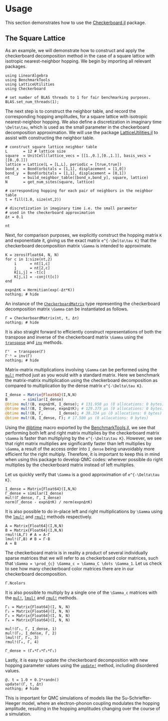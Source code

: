 # Usage

This section demonstrates how to use the [Checkerboard.jl](https://github.com/cohensbw/Checkerboard.jl) package.

## The Square Lattice

As an example, we will demonstrate how to construct and apply the checkerboard decomposition method in the case
of a square lattice with isotropic nearest-neighbor hopping.
We begin by importing all relevant packages.

```@example square_lattice
using LinearAlgebra
using BenchmarkTools
using LatticeUtilities
using Checkerboard

# set number of BLAS threads to 1 for fair benchmarking purposes.
BLAS.set_num_threads(1);
```

The next step is to construct the neighbor table, and record the corresponding hopping amplitudes,
for a square lattice with isotropic nearest-neighbor hopping.
We also define a discretization in imaginary time ``\Delta\tau``, which is used as the
small parameter in the checkerboard decomposition approximation.
We will use the package [LatticeUtilities.jl](https://github.com/cohensbw/LatticeUtilities.jl)
to assist with constructing the neighbor table.

```@example square_lattice
# construct square lattice neighbor table
L       = 12 # lattice size
square  = UnitCell(lattice_vecs = [[1.,0.],[0.,1.]], basis_vecs = [[0.,0.]])
lattice = Lattice(L = [L,L], periodic = [true,true])
bond_x  = Bond(orbitals = [1,1], displacement = [1,0])
bond_y  = Bond(orbitals = [1,1], displacement = [0,1])
nt      = build_neighbor_table([bond_x,bond_y], square, lattice)
N       = get_num_sites(square, lattice)

# corresponding hopping for each pair of neighbors in the neighbor table
t = fill(1.0, size(nt,2))

# discretization in imaginary time i.e. the small parameter
# used in the checkerboard approximation
Δτ = 0.1

nt
```

Next, for comparison purposes, we explicitly construct the hopping matrix ``K`` and exponentiate it,
giving us the exact matrix ``e^{-\Delta\tau K}`` that the checkerboard decomposition matrix
``\Gamma`` is intended to approximate.

```@example square_lattice
K = zeros(Float64, N, N)
for c in 1:size(nt,2)
    i      = nt[1,c]
    j      = nt[2,c]
    K[i,j] = -t[c]
    K[j,i] = -conj(t[c])
end

expnΔτK = Hermitian(exp(-Δτ*K))
nothing; # hide
```

An instance of the [`CheckerboardMatrix`](@ref) type representing the checkerboard
decomposition matrix ``\Gamma`` can be instantiated as follows.

```@example square_lattice
Γ = CheckerboardMatrix(nt, t, Δτ)
nothing; # hide
```

It is also straight forward to efficiently construct representations of both the transpose and inverse
of the checkerboard matrix ``\Gamma`` using the [`transpose`](@ref) and [`inv`](@ref) methods.

```@example square_lattice
Γᵀ  = transpose(Γ)
Γ⁻¹ = inv(Γ)
nothing; # hide
```

Matrix-matrix multiplications involving ``\Gamma`` can be performed using the [`mul!`](@ref)
method just as you would with a standard matrix. Here we benchmark the matrix-matrix multiplication
using the checkerboard decomposition as compared to multiplication by the dense matrix ``e^{-\Delta\tau K}``.

```julia
I_dense = Matrix{Float64}(I,N,N)
B       = similar(I_dense)
@btime mul!(B, expnΔτK, I_dense); # 131.958 μs (0 allocations: 0 bytes)
@btime mul!(B, I_dense, expnΔτK); # 129.375 μs (0 allocations: 0 bytes)
@btime mul!(B, Γ,       I_dense); # 38.334 μs (0 allocations: 0 bytes)
@btime mul!(B, I_dense, Γ); # 17.500 μs (0 allocations: 0 bytes)
```

Using the [@btime](https://juliaci.github.io/BenchmarkTools.jl/stable/reference/#BenchmarkTools.@btime-Tuple) macro
exported by the [BenchmarkTools.jl](https://github.com/JuliaCI/BenchmarkTools.jl), we see that performing both
left and right matrix multiplies by the checkerboard matrix ``\Gamma`` is faster than multiplying by the ``e^{-\Delta\tau K}``.
However, we see that right matrix multiplies are significantly faster than left multiplies by ``\Gamma``, a result of
the access order into `I_dense` being unavoidably more efficient for the right multiply.
Therefore, it is important to keep this in mind when using this package to develop QMC codes:
wherever possible do right multiplies by the checkerboard matrix instead of left multiplies.

Let us quickly verify that ``\Gamma`` is a good approximation of ``e^{-\Delta\tau K}``.

```@example square_lattice
I_dense = Matrix{Float64}(I,N,N)
Γ_dense = similar(I_dense)
mul!(Γ_dense, Γ, I_dense)
norm(Γ_dense - expnΔτK) / norm(expnΔτK)
```

It is also possible to do in-place left and right multiplications by ``\Gamma`` using the
[`lmul!`](@ref) and [`rmul!`](@ref) methods respectively.

```@example square_lattice
A = Matrix{Float64}(I,N,N)
B = Matrix{Float64}(I,N,N)
rmul!(A,Γ) # A = A⋅Γ
lmul!(Γ,B) # B = Γ⋅B
A ≈ B
```

The checkerboard matrix is in reality a product of several individually sparse matrices that we will
refer to as checkerboard color matrices, such that ``\Gamma = \prod_{c} \Gamma_c = \Gamma_C \dots \Gamma_1``.
Let us check to see how many checkerboard color matrices there are in our checkerboard decomposition.

```@example square_lattice
Γ.Ncolors
```

It is also possible to multiply by a single one of the ``\Gamma_c`` matrices with the [`mul!`](@ref), [`lmul!`](@ref)
and [`rmul!`](@ref) methods.

```@example square_lattice
Γ₁ = Matrix{Float64}(I, N, N)
Γ₂ = Matrix{Float64}(I, N, N)
Γ₃ = Matrix{Float64}(I, N, N)
Γ₄ = Matrix{Float64}(I, N, N)

mul!(Γ₁, Γ, I_dense, 1)
mul!(Γ₂, I_dense, Γ, 2)
lmul!(Γ, Γ₃, 3)
rmul!(Γ₄, Γ, 4)

Γ_dense ≈ (Γ₄*Γ₃*Γ₂*Γ₁)
```

Lastly, it is easy to update the checkerboard decomposition with new hopping parameter values
using the [`update!`](@ref) method, including disordered values.

```@example square_lattice
@. t = 1.0 + 0.1*randn()
update!(Γ, t, Δτ)
nothing; # hide
```

This is important for QMC simulations of models like the Su-Schrieffer-Heeger model, where an
electron-phonon coupling modulates the hopping amplitude, resulting in the hopping amplitudes changing
over the course of a simulation.
